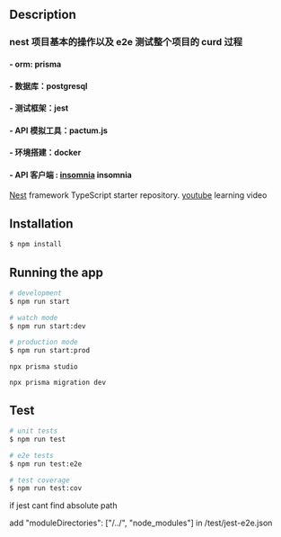 ## Description

### nest 项目基本的操作以及 e2e 测试整个项目的 curd 过程

#### - orm: prisma

#### - 数据库：postgresql

#### - 测试框架：jest

#### - API 模拟工具：pactum.js

#### - 环境搭建：docker

#### - API 客户端 : [insomnia](https://insomnia.rest/) insomnia

[Nest](https://github.com/nestjs/nest) framework TypeScript starter repository.
[youtube](https://youtu.be/GHTA143_b-s) learning video

## Installation

```bash
$ npm install
```

## Running the app

```bash
# development
$ npm run start

# watch mode
$ npm run start:dev

# production mode
$ npm run start:prod
```

<!-- 图形化数据库工具 -->

```
npx prisma studio
```

<!-- 数据库迁移 -->

```
npx prisma migration dev
```

## Test

```bash
# unit tests
$ npm run test

# e2e tests
$ npm run test:e2e

# test coverage
$ npm run test:cov
```

if jest cant find absolute path

add "moduleDirectories": ["<rootDir>/../", "node_modules"] in /test/jest-e2e.json
